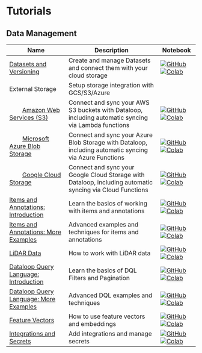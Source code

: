 # Tutorials

## Data Management
| Name | Description | Notebook |
| --- | --- | --- |
| <div>[Datasets and Versioning](data_management/datasets_and_versioning/chapter.md)</div> | Create and manage Datasets and connect them with your cloud storage | [![GitHub](https://badgen.net/badge/icon/github?icon=github&label)](https://github.com/dataloop-ai/dtlpy-documentation/blob/main/tutorials/data_management/datasets_and_versioning/chapter.ipynb) [![Colab](https://colab.research.google.com/assets/colab-badge.svg)](https://colab.research.google.com/github/dataloop-ai/dtlpy-documentation/blob/main/tutorials/data_management/datasets_and_versioning/chapter.ipynb) |
| <div>External Storage</div> | Setup storage integration with GCS/S3/Azure | |
| <div>&nbsp;&nbsp;&nbsp;&nbsp;&nbsp;&nbsp;&nbsp;&nbsp;[Amazon Web Services (S3)](data_management/external_storage_drivers/aws_s3/chapter.md)</div> | Connect and sync your AWS S3 buckets with Dataloop, including automatic syncing via Lambda functions | [![GitHub](https://badgen.net/badge/icon/github?icon=github&label)](https://github.com/dataloop-ai/dtlpy-documentation/blob/main/tutorials/data_management/external_storage_drivers/aws_s3/chapter.ipynb) [![Colab](https://colab.research.google.com/assets/colab-badge.svg)](https://colab.research.google.com/github/dataloop-ai/dtlpy-documentation/blob/main/tutorials/data_management/external_storage_drivers/aws_s3/chapter.ipynb) |
| <div>&nbsp;&nbsp;&nbsp;&nbsp;&nbsp;&nbsp;&nbsp;&nbsp;[Microsoft Azure Blob Storage](data_management/external_storage_drivers/azure_blob/chapter.md)</div> | Connect and sync your Azure Blob Storage with Dataloop, including automatic syncing via Azure Functions | [![GitHub](https://badgen.net/badge/icon/github?icon=github&label)](https://github.com/dataloop-ai/dtlpy-documentation/blob/main/tutorials/data_management/external_storage_drivers/azure_blob/chapter.ipynb) [![Colab](https://colab.research.google.com/assets/colab-badge.svg)](https://colab.research.google.com/github/dataloop-ai/dtlpy-documentation/blob/main/tutorials/data_management/external_storage_drivers/azure_blob/chapter.ipynb) |
| <div>&nbsp;&nbsp;&nbsp;&nbsp;&nbsp;&nbsp;&nbsp;&nbsp;[Google Cloud Storage](data_management/external_storage_drivers/gcs/chapter.md)</div> | Connect and sync your Google Cloud Storage with Dataloop, including automatic syncing via Cloud Functions | [![GitHub](https://badgen.net/badge/icon/github?icon=github&label)](https://github.com/dataloop-ai/dtlpy-documentation/blob/main/tutorials/data_management/external_storage_drivers/gcs/chapter.ipynb) [![Colab](https://colab.research.google.com/assets/colab-badge.svg)](https://colab.research.google.com/github/dataloop-ai/dtlpy-documentation/blob/main/tutorials/data_management/external_storage_drivers/gcs/chapter.ipynb) |
| <div>[Items and Annotations: Introduction](data_management/items_and_annotations/introduction/chapter.md)</div> | Learn the basics of working with items and annotations | [![GitHub](https://badgen.net/badge/icon/github?icon=github&label)](https://github.com/dataloop-ai/dtlpy-documentation/blob/main/tutorials/data_management/items_and_annotations/introduction/chapter.ipynb) [![Colab](https://colab.research.google.com/assets/colab-badge.svg)](https://colab.research.google.com/github/dataloop-ai/dtlpy-documentation/blob/main/tutorials/data_management/items_and_annotations/introduction/chapter.ipynb) |
| <div>[Items and Annotations: More Examples](data_management/items_and_annotations/more_examples/chapter.md)</div> | Advanced examples and techniques for items and annotations | [![GitHub](https://badgen.net/badge/icon/github?icon=github&label)](https://github.com/dataloop-ai/dtlpy-documentation/blob/main/tutorials/data_management/items_and_annotations/more_examples/chapter.ipynb) [![Colab](https://colab.research.google.com/assets/colab-badge.svg)](https://colab.research.google.com/github/dataloop-ai/dtlpy-documentation/blob/main/tutorials/data_management/items_and_annotations/more_examples/chapter.ipynb) |
| <div>[LiDAR Data](data_management/items_and_annotations/other_data_types/lidar/chapter.md)</div> | How to work with LiDAR data | [![GitHub](https://badgen.net/badge/icon/github?icon=github&label)](https://github.com/dataloop-ai/dtlpy-documentation/blob/main/tutorials/data_management/items_and_annotations/other_data_types/lidar/chapter.ipynb) [![Colab](https://colab.research.google.com/assets/colab-badge.svg)](https://colab.research.google.com/github/dataloop-ai/dtlpy-documentation/blob/main/tutorials/data_management/items_and_annotations/other_data_types/lidar/chapter.ipynb) |
| <div>[Dataloop Query Language: Introduction](data_management/dataloop_query_language/introduction/chapter.md)</div> | Learn the basics of DQL Filters and Pagination | [![GitHub](https://badgen.net/badge/icon/github?icon=github&label)](https://github.com/dataloop-ai/dtlpy-documentation/blob/main/tutorials/data_management/dataloop_query_language/introduction/chapter.ipynb) [![Colab](https://colab.research.google.com/assets/colab-badge.svg)](https://colab.research.google.com/github/dataloop-ai/dtlpy-documentation/blob/main/tutorials/data_management/dataloop_query_language/introduction/chapter.ipynb) |
| <div>[Dataloop Query Language: More Examples](data_management/dataloop_query_language/more_examples/chapter.md)</div> | Advanced DQL examples and techniques | [![GitHub](https://badgen.net/badge/icon/github?icon=github&label)](https://github.com/dataloop-ai/dtlpy-documentation/blob/main/tutorials/data_management/dataloop_query_language/more_examples/chapter.ipynb) [![Colab](https://colab.research.google.com/assets/colab-badge.svg)](https://colab.research.google.com/github/dataloop-ai/dtlpy-documentation/blob/main/tutorials/data_management/dataloop_query_language/more_examples/chapter.ipynb) |
| <div>[Feature Vectors](data_management/feature_vectors/chapter.md)</div> | How to use feature vectors and embeddings | [![GitHub](https://badgen.net/badge/icon/github?icon=github&label)](https://github.com/dataloop-ai/dtlpy-documentation/blob/main/tutorials/data_management/feature_vectors/chapter.ipynb) [![Colab](https://colab.research.google.com/assets/colab-badge.svg)](https://colab.research.google.com/github/dataloop-ai/dtlpy-documentation/blob/main/tutorials/data_management/feature_vectors/chapter.ipynb) |
| <div>[Integrations and Secrets](data_management/integrations_and_secrets/chapter.md)</div> | Add integrations and manage secrets | [![GitHub](https://badgen.net/badge/icon/github?icon=github&label)](https://github.com/dataloop-ai/dtlpy-documentation/blob/main/tutorials/data_management/integrations_and_secrets/chapter.ipynb) [![Colab](https://colab.research.google.com/assets/colab-badge.svg)](https://colab.research.google.com/github/dataloop-ai/dtlpy-documentation/blob/main/tutorials/data_management/integrations_and_secrets/chapter.ipynb) |